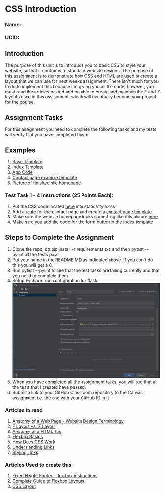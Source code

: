 # CSS Introduction

### Name: <Insert Here>

### UCID: <Insert Here>

## Introduction

The purpose of this unit is to introduce you to basic CSS to style your website, so that it conforms to standard website
designs. The purpose of this assignment is to demonstrate how CSS and HTML are used to create a layout that we can use
for next weeks assignment. There isn't much for you to do to implement this because i'm giving you all the code;
however, you must read the articles posted and be able to create and maintain the F and Z layouts used in this
assignment, which will eventually become your project for the course.

## Assignment Tasks

For this assignment you need to complete the following tasks and my tests will verify that you have completed them:

## Examples

1. [Base Template](base.example)
2. [Index Template](index.example)
3. [App Code](main_app.example)
4. [Contact page example template](contact.example)
5. [Picture of finished site homepage](webpage.png)

### Test Task 1 - 4 Instructions (25 Points Each):

1. Put the CSS code located [here](/style.example) into static/style.css
2. Add a [route](main_app.example) for the contact page and create a [contact page template](contact.example)
3. Make sure the website homepage looks something like this picture [here](webpage.png)
4. Make sure you add the code for the form button in the [index template](index.example)

## Steps to Complete the Assignment

1. Clone the repo, do pip install -r requirements.txt, and then pytest --pylint all the tests pass
2. Put your name in the README.MD as indicated above. If you don't do this you will get a 0.
3. Run pytest --pylint to see that the test tasks are failing currently and that you need to complete them
4. Setup Pycharm run configuration for flask ![Pycharm Flask Run Configuration](flask-run-config.png)
5. When you have completed all the assignment tasks, you will see that all the tests that I created have passed.
6. Submit a link to your GitHub Classroom repository to the Canvas assignment i.e. the one with your GitHub ID in it

### Articles to read

1. [Anatomy of a Web Page - Website Design Terminology](https://blog.tubikstudio.com/anatomy-of-web-page/)
2. [F Layout vs. Z Layout](https://99designs.com/blog/tips/visual-hierarchy-landing-page-designs/)
3. [Anatomy of a HTML Tag](https://developer.mozilla.org/en-US/docs/Learn/Getting_started_with_the_web/HTML_basics)
4. [Flexbox Basics](https://developer.mozilla.org/en-US/docs/Web/CSS/CSS_Flexible_Box_Layout/Basic_Concepts_of_Flexbox)
5. [How Does CSS Work](https://developer.mozilla.org/en-US/docs/Learn/CSS/First_steps/How_CSS_works)
6. [Understanding Links](https://developer.mozilla.org/en-US/docs/Web/HTML/Element/a)
7. [Styling Links](https://developer.mozilla.org/en-US/docs/Learn/CSS/Styling_text/Styling_links)

### Articles Used to create this

1. [Fixed Height Footer - flex box instructions](https://css-tricks.com/couple-takes-sticky-footer/)
2. [Complete Guide to Flexbox Layouts](https://css-tricks.com/snippets/css/a-guide-to-flexbox/)
3. [CSS Layout](https://developer.mozilla.org/en-US/docs/Learn/CSS/CSS_layout)

